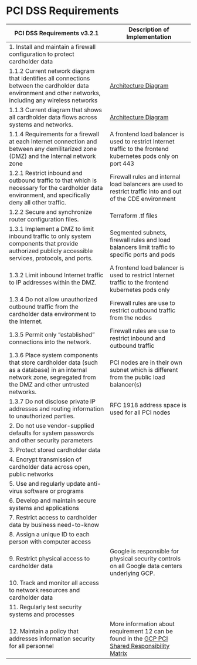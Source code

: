 # PCI DSS Requirements

PCI DSS Requirements v3.2.1 | Description of Implementation
--------------------------|------------------------------
1. Install and maintain a firewall configuration to protect cardholder data |
1.1.2 Current network diagram that identifies all connections between the cardholder data environment and other networks, including any wireless networks | [Architecture Diagram](https://github.com/GoogleCloudPlatform/terraform-pci-starter/blob/master/docs/diagrams/application_traffic.png)
1.1.3 Current diagram that shows all cardholder data flows across systems and networks. | [Architecture Diagram](https://github.com/GoogleCloudPlatform/terraform-pci-starter/blob/master/docs/diagrams/application_traffic.png)
1.1.4 Requirements for a firewall at each Internet connection and between any demilitarized zone (DMZ) and the Internal network zone | A frontend load balancer is used to restrict Internet traffic to the frontend kubernetes pods only on port 443
1.2.1  Restrict inbound and outbound traffic to that which is necessary for the cardholder data environment, and specifically deny all other traffic. | Firewall rules and internal load balancers are used to restrict traffic into and out of the CDE environment
1.2.2 Secure and synchronize router configuration files.  | Terraform .tf files
1.3.1 Implement a DMZ to limit inbound traffic to only system components that provide authorized publicly accessible services, protocols, and ports. | Segmented subnets, firewall rules and load balancers limit traffic to specific ports and pods
1.3.2 Limit inbound Internet traffic to IP addresses within the DMZ. | A frontend load balancer is used to restrict Internet traffic to the frontend kubernetes pods only
1.3.4 Do not allow unauthorized outbound traffic from the cardholder data environment to the Internet. | Firewall rules are use to restrict outbound traffic from the nodes
1.3.5 Permit only “established” connections into the network. | Firewall rules are use to restrict inbound and outbound traffic
1.3.6 Place system components that store cardholder data (such as a database) in an internal network zone, segregated from the DMZ and other untrusted networks. | PCI nodes are in their own subnet which is different from the public load balancer(s)
1.3.7 Do not disclose private IP addresses and routing information to unauthorized parties. | RFC 1918 address space is used for all PCI nodes
2. Do not use vendor-supplied defaults for system passwords and other security parameters |
3. Protect stored cardholder data |
4. Encrypt transmission of cardholder data across open, public networks |
5. Use and regularly update anti-virus software or programs |
6. Develop and maintain secure systems and applications |
7. Restrict access to cardholder data by business need-to-know |
8. Assign a unique ID to each person with computer access |
9. Restrict physical access to cardholder data | Google is responsible for physical security controls on all Google data centers underlying GCP.
10. Track and monitor all access to network resources and cardholder data |
11. Regularly test security systems and processes |
12. Maintain a policy that addresses information security for all personnel | More information about requirement 12 can be found in the [GCP PCI Shared Responsibility Matrix](http://services.google.com/fh/files/misc/gcp_crm_2018.pdf)
